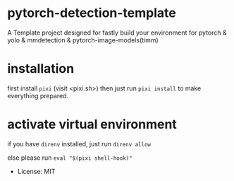 
# pytorch-detection-template

A Template project designed for fastly build your environment for pytorch & yolo & mmdetection & pytorch-image-models(timm)

# installation

first install `pixi` (visit <pixi.sh>)
then just run `pixi install` to make everything prepared.

# activate virtual environment

if you have `direnv` installed, just run `direnv allow`

else please run `eval "$(pixi shell-hook)"`

* License: MIT
